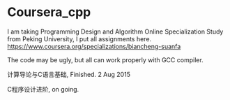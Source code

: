 # Coursera_cpp
I am taking Programming Design and Algorithm Online Specialization Study from Peking University, I put all assignments here.
https://www.coursera.org/specializations/biancheng-suanfa

The code may be ugly, but all can work properly with GCC compiler. 

计算导论与C语言基础, Finished. 2 Aug 2015

C程序设计进阶, on going.
